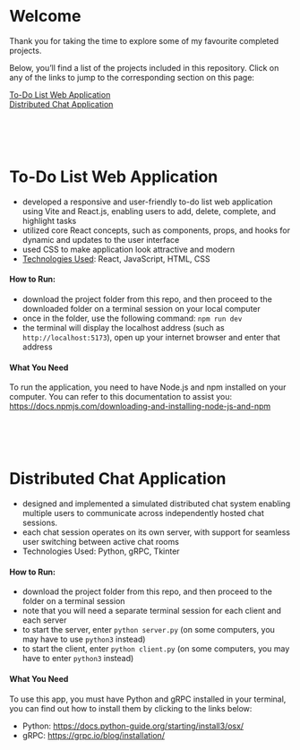 <br>
 
# Welcome
Thank you for taking the time to explore some of my favourite completed projects.  
  
Below, you’ll find a list of the projects included in this repository. Click on any of the links to jump to the corresponding section on this page:

[To-Do List Web Application](#to-do-list-web-application)  
[Distributed Chat Application](#distributed-chat-application)


<br>
<br>
<br>   


# To-Do List Web Application
- developed a responsive and user-friendly to-do list web application using Vite and React.js, enabling users to add, delete, complete, and highlight tasks
- utilized core React concepts, such as components, props, and hooks for dynamic and updates to the user interface
- used CSS to make application look attractive and modern
- <u>Technologies Used</u>: React, JavaScript, HTML, CSS

#### How to Run:
- download the project folder from this repo, and then proceed to the downloaded folder on a terminal session on your local computer
- once in the folder, use the following command: `npm run dev`
- the terminal will display the localhost address (such as `http://localhost:5173`), open up your internet browser and enter that address

#### What You Need
To run the application, you need to have Node.js and npm installed on your computer. You can refer to this documentation to assist you: https://docs.npmjs.com/downloading-and-installing-node-js-and-npm

    
<br>
<br>
<br>    
  
  


# Distributed Chat Application
- designed and implemented a simulated distributed chat system enabling multiple users to communicate across independently hosted chat sessions.
- each chat session operates on its own server, with support for seamless user switching between active chat rooms
- Technologies Used: Python, gRPC, Tkinter

#### How to Run:
- download the project folder from this repo, and then proceed to the folder on a terminal session
- note that you will need a separate terminal session for each client and each server
- to start the server, enter `python server.py` (on some computers, you may have to use `python3` instead)
- to start the client, enter `python client.py` (on some computers, you may have to enter `python3` instead)

#### What You Need
To use this app, you must have Python and gRPC installed in your terminal, you can find out how to install them by clicking to the links below:  
- Python: https://docs.python-guide.org/starting/install3/osx/  
- gRPC: https://grpc.io/blog/installation/  




